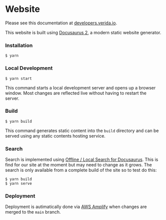# Website

Please see this documentation at [developers.verida.io](https://developers.verida.io).

This website is built using [Docusaurus 2](https://docusaurus.io/), a modern static website generator.

### Installation

```
$ yarn
```

### Local Development

```
$ yarn start
```

This command starts a local development server and opens up a browser window. Most changes are reflected live without having to restart the server.

### Build

```
$ yarn build
```

This command generates static content into the `build` directory and can be served using any static contents hosting service.

### Search 

Search is implemented using [Offline / Local Search for Docusaurus](https://github.com/cmfcmf/docusaurus-search-local). This is find for our site at the moment but may need to change as it grows. The search is only available from a complete build of the site so to test do this:

```
$ yarn build
$ yarn serve
```


### Deployment

Deployment is autimatically done via [AWS Amplify](https://us-east-2.console.aws.amazon.com/amplify/home?region=us-east-2#/) when changes are merged to the `main` branch.
